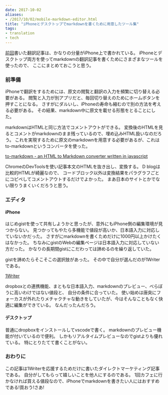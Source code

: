 ```yaml
---
date: 2017-10-02
aliases:
- /2017/10/02/mobile-markdown-editor.html
title: "iPhoneとデスクトップでmarkdownを書くために用意したツール集"
tags:
- translation
- tech
---
```


[前回](/2017/09/go-your-own-way-part-two-the-heap)書いた翻訳記事は、かなりの分量がiPhone上で書かれている。
iPhoneとデスクトップ両方を使ってmarkdownの翻訳記事を書くためにさまざまなツールを使ったので、
ここにまとめておこうと思う。

### 前準備

iPhoneで翻訳をするためには、原文の閲覧と翻訳の入力を頻繁に切り替える必要がある。
閲覧と入力が別アプリだと、毎回切り替えのためにホームボタンを押すことになる。
さすがにダルいし、iPhoneの寿命も縮むので別の方法を考える必要がある。
その結果、markdown中に原文を載せる形態をとることにした。

markdownはHTMLと同じ方法でコメントアウトができる。
変換後のHTMLを見るとコメントがmarkdownのまま残っているので、埋め込みHTML扱いなのだろう。
これを実現するために原文のmarkdownを用意する必要があるが、これはto-markdownというコンバータを使った。

[to-markdown - an HTML to Markdown converter written in javascript](http://domchristie.github.io/to-markdown/)

ChromeのDevToolsを使い記事本文のHTMLを抜き出し、変換する。
D blogは比較的HTMLが綺麗なので、
コードブロック以外は変換結果をパラグラフごとにコピペしてコメントアウトするだけでよかった。
まあ日本のサイトとかでない限りうまくいくだろうと思う。

### エディタ

#### iPhone

はじめgistを使って共有しようかと思ったが、意外にもiPhone側の編集環境が見つからない。
見つかってもやたら多機能で値段が高いか、日本語入力に対応していないかだった。
さすがにmarkdownを書くためだけに1000円以上かけたくはなかった。
ちなみにgistのWebの編集ページは日本語入力に対応していない方だった。
かなりの長期間gistにこだわっては諦めるのを繰り返していた。

gistを諦めたらそこそこの選択肢があった。
その中で自分が選んだのが1Writerである。

[1Writer](https://itunes.apple.com/jp/app/1writer-note-taking-writing-app/id680469088)

dropboxとの連携機能、まともな日本語入力、markdownのプレビュー、べらぼうに高いわけではない値段と、
自分の条件に合っていた。
使い始めは唐突にフォーカスが外れたりメチャクチャな動きをしていたが、今はそんなこともなく快適に編集ができている。
なんだったんだろう。

#### デスクトップ

普通にdropboxをインストールしてvscodeで書く。
markdownのプレビュー機能が付いているので便利。
しかもリアルタイムプレビューなのでgistよりも優れている。
特にとりたてて書くことがない。

### おわりに

この記事は1Writerを応援するためだけに書いたダイレクトマーケティング記事である。
自分がしてもらって嬉しいことを他人にするのである。
1回カフェに行かなければ買える値段なので、iPhoneでmarkdownを書きたい人にはおすすめである!買おう!さあ!